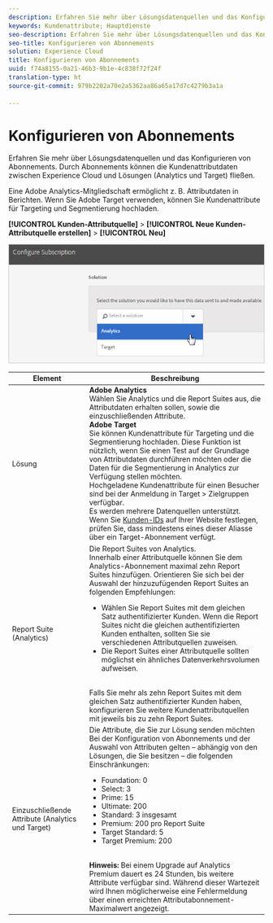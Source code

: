 ```yaml
---
description: Erfahren Sie mehr über Lösungsdatenquellen und das Konfigurieren von Abonnements. Durch Abonnements können die Kundenattributdaten zwischen Experience Cloud und Lösungen (Analytics und Target) fließen.
keywords: Kundenattribute; Hauptdienste
seo-description: Erfahren Sie mehr über Lösungsdatenquellen und das Konfigurieren von Abonnements. Durch Abonnements können die Kundenattributdaten zwischen Experience Cloud und Lösungen (Analytics und Target) fließen.
seo-title: Konfigurieren von Abonnements
solution: Experience Cloud
title: Konfigurieren von Abonnements
uuid: f74a8155-0a21-46b3-9b1e-4c838f72f24f
translation-type: ht
source-git-commit: 979b2202a70e2a5362aa86a65a17d7c4279b3a1a

---
```



# Konfigurieren von Abonnements

Erfahren Sie mehr über Lösungsdatenquellen und das Konfigurieren von Abonnements. Durch Abonnements können die Kundenattributdaten zwischen Experience Cloud und Lösungen (Analytics und Target) fließen.

Eine Adobe Analytics-Mitgliedschaft ermöglicht z. B. Attributdaten in Berichten. Wenn Sie Adobe Target verwenden, können Sie Kundenattribute für Targeting und Segmentierung hochladen.

**[!UICONTROL Kunden-Attributquelle]** &gt; **[!UICONTROL Neue Kunden-Attributquelle erstellen]** &gt; **[!UICONTROL Neu]**

![](assets/configure_subscription_page.png)

| Element | Beschreibung |
|--- |--- |
| Lösung | **Adobe Analytics**<br>Wählen Sie Analytics und die Report Suites aus, die Attributdaten erhalten sollen, sowie die einzuschließenden Attribute.<br>**Adobe Target**<br>Sie können Kundenattribute für Targeting und die Segmentierung hochladen. Diese Funktion ist nützlich, wenn Sie einen Test auf der Grundlage von Attributdaten durchführen möchten oder die Daten für die Segmentierung in Analytics zur Verfügung stellen möchten.<br>Hochgeladene Kundenattribute für einen Besucher sind bei der Anmeldung in Target &gt; Zielgruppen verfügbar.<br>Es werden mehrere Datenquellen unterstützt. Wenn Sie [Kunden-IDs](../core-services/core-services.md) auf Ihrer Website festlegen, prüfen Sie, dass mindestens eines dieser Aliasse über ein Target-Abonnement verfügt. |
| Report Suite (Analytics) | Die Report Suites von Analytics.<br>Innerhalb einer Attributquelle können Sie dem Analytics-Abonnement maximal zehn Report Suites hinzufügen. Orientieren Sie sich bei der Auswahl der hinzuzufügenden Report Suites an folgenden Empfehlungen:<ul><li>Wählen Sie Report Suites mit dem gleichen Satz authentifizierter Kunden. Wenn die Report Suites nicht die gleichen authentifizierten Kunden enthalten, sollten Sie sie verschiedenen Attributquellen zuweisen.</li><li>Die Report Suites einer Attributquelle sollten möglichst ein ähnliches Datenverkehrsvolumen aufweisen.</li></ul><br>Falls Sie mehr als zehn Report Suites mit dem gleichen Satz authentifizierter Kunden haben, konfigurieren Sie weitere Kundenattributquellen mit jeweils bis zu zehn Report Suites. |
| Einzuschließende Attribute (Analytics und Target) | Die Attribute, die Sie zur Lösung senden möchten<br>Bei der Konfiguration von Abonnements und der Auswahl von Attributen gelten – abhängig von den Lösungen, die Sie besitzen – die folgenden Einschränkungen:<ul><li>Foundation: 0</li><li>Select: 3</li><li>Prime: 15</li><li>Ultimate: 200</li><li>Standard: 3 insgesamt</li><li>Premium: 200 pro Report Suite</li><li>Target Standard: 5</li><li>Target Premium: 200</li></ul><br>**Hinweis:** Bei einem Upgrade auf Analytics Premium dauert es 24 Stunden, bis weitere Attribute verfügbar sind. Während dieser Wartezeit wird Ihnen möglicherweise eine Fehlermeldung über einen erreichten Attributabonnement-Maximalwert angezeigt. |
